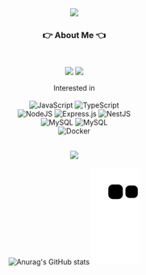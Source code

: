 <div align="center">
<img src="https://capsule-render.vercel.app/api?type=wave&color=auto&height=300&section=header&text=King%20seungil&fontSize=90" />
<br/> 
 
### 👉 About Me 👈

<br/>

<p>
  <a href="https://kingseungil.tistory.com/" target="_blank"><img src="https://img.shields.io/badge/BLOG-282828?style=flat-square&logo=Tistory&logoColor=white"/></a>
  <a href="mailto:flykim5115@gmail.com" target="_blank"><img src="https://img.shields.io/badge/flykim5115@gmail.com-EA4335?style=flat-square&logo=Gmail&logoColor=white"/></a>
</p>


Interested in 
 <br><br>
  ![JavaScript](https://img.shields.io/badge/javascript-%23323330.svg?style=for-the-badge&logo=javascript&logoColor=%23F7DF1E)
  ![TypeScript](https://img.shields.io/badge/typescript-%23007ACC.svg?style=for-the-badge&logo=typescript&logoColor=white)
<br>
  ![NodeJS](https://img.shields.io/badge/node.js-6DA55F?style=for-the-badge&logo=node.js&logoColor=white)
 ![Express.js](https://img.shields.io/badge/express.js-%23404d59.svg?style=for-the-badge&logo=express&logoColor=%2361DAFB)
 ![NestJS](https://img.shields.io/badge/nestjs-%23E0234E.svg?style=for-the-badge&logo=nestjs&logoColor=white)
 <br>
 ![MySQL](https://img.shields.io/badge/mysql-%2300f.svg?style=for-the-badge&logo=mysql&logoColor=white)
 ![MySQL](https://img.shields.io/badge/postgresql-%2300f.svg?style=for-the-badge&logo=postgresql&logoColor=white)
 <br>
 ![Docker](https://img.shields.io/badge/docker-%2300f.svg?style=for-the-badge&logo=docker&logoColor=white)

<br>
 <a href="https://hits.seeyoufarm.com"><img src="https://hits.seeyoufarm.com/api/count/incr/badge.svg?url=https%3A%2F%2Fgithub.com%2Fkingseungil&count_bg=%2379C83D&title_bg=%23555555&icon=&icon_color=%23C62D2D&title=hits&edge_flat=false"/></a>


![Anurag's GitHub stats](https://github-readme-stats.vercel.app/api?username=kingseungil&show_icons=true&theme=react)
![snake gif](https://github.com/kingseungil/kingseungil/blob/output/github-contribution-grid-snake.svg)


</div>
